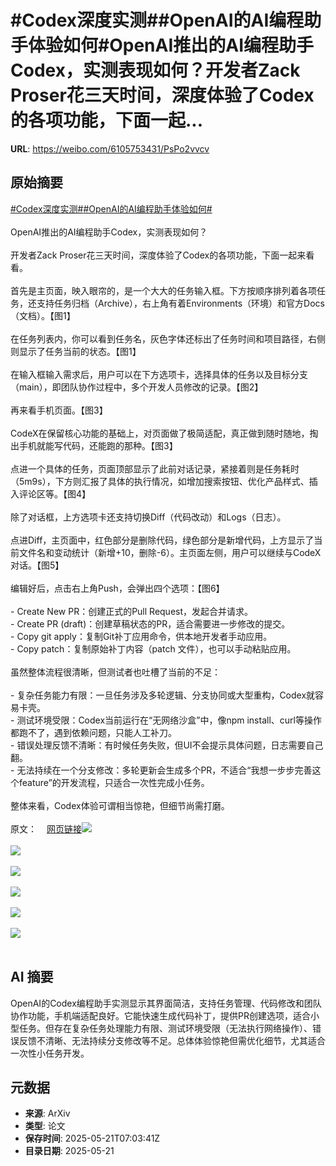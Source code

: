 # #Codex深度实测##OpenAI的AI编程助手体验如何#OpenAI推出的AI编程助手Codex，实测表现如何？开发者Zack Proser花三天时间，深度体验了Codex的各项功能，下面一起...

**URL**: https://weibo.com/6105753431/PsPo2vvcv

## 原始摘要

<a href="https://m.weibo.cn/search?containerid=231522type%3D1%26t%3D10%26q%3D%23Codex%E6%B7%B1%E5%BA%A6%E5%AE%9E%E6%B5%8B%23&amp;extparam=%23Codex%E6%B7%B1%E5%BA%A6%E5%AE%9E%E6%B5%8B%23" data-hide=""><span class="surl-text">#Codex深度实测#</span></a><a href="https://m.weibo.cn/search?containerid=231522type%3D1%26t%3D10%26q%3D%23OpenAI%E7%9A%84AI%E7%BC%96%E7%A8%8B%E5%8A%A9%E6%89%8B%E4%BD%93%E9%AA%8C%E5%A6%82%E4%BD%95%23&amp;extparam=%23OpenAI%E7%9A%84AI%E7%BC%96%E7%A8%8B%E5%8A%A9%E6%89%8B%E4%BD%93%E9%AA%8C%E5%A6%82%E4%BD%95%23" data-hide=""><span class="surl-text">#OpenAI的AI编程助手体验如何#</span></a><br><br>OpenAI推出的AI编程助手Codex，实测表现如何？<br><br>开发者Zack Proser花三天时间，深度体验了Codex的各项功能，下面一起来看看。<br><br>首先是主页面，映入眼帘的，是一个大大的任务输入框。下方按顺序排列着各项任务，还支持任务归档（Archive），右上角有着Environments（环境）和官方Docs（文档）。【图1】<br><br>在任务列表内，你可以看到任务名，灰色字体还标出了任务时间和项目路径，右侧则显示了任务当前的状态。【图1】<br><br>在输入框输入需求后，用户可以在下方选项卡，选择具体的任务以及目标分支（main），即团队协作过程中，多个开发人员修改的记录。【图2】<br><br>再来看手机页面。【图3】<br><br>CodeX在保留核心功能的基础上，对页面做了极简适配，真正做到随时随地，掏出手机就能写代码，还能跑的那种。【图3】<br><br>点进一个具体的任务，页面顶部显示了此前对话记录，紧接着则是任务耗时（5m9s），下方则汇报了具体的执行情况，如增加搜索按钮、优化产品样式、插入评论区等。【图4】<br><br>除了对话框，上方选项卡还支持切换Diff（代码改动）和Logs（日志）。<br><br>点进Diff，主页面中，红色部分是删除代码，绿色部分是新增代码，上方显示了当前文件名和变动统计（新增+10，删除-6）。主页面左侧，用户可以继续与CodeX对话。【图5】<br><br>编辑好后，点击右上角Push，会弹出四个选项：【图6】<br><br>- Create New PR：创建正式的Pull Request，发起合并请求。<br>- Create PR (draft)：创建草稿状态的PR，适合需要进一步修改的提交。<br>- Copy git apply：复制Git补丁应用命令，供本地开发者手动应用。<br>- Copy patch：复制原始补丁内容（patch 文件），也可以手动粘贴应用。<br><br>虽然整体流程很清晰，但测试者也吐槽了当前的不足：<br><br>- 复杂任务能力有限：一旦任务涉及多轮逻辑、分支协同或大型重构，Codex就容易卡壳。<br>- 测试环境受限：Codex当前运行在“无网络沙盒”中，像npm install、curl等操作都跑不了，遇到依赖问题，只能人工补刀。<br>- 错误处理反馈不清晰：有时候任务失败，但UI不会提示具体问题，日志需要自己翻。<br>- 无法持续在一个分支修改：多轮更新会生成多个PR，不适合“我想一步步完善这个feature”的开发流程，只适合一次性完成小任务。<br><br>整体来看，Codex体验可谓相当惊艳，但细节尚需打磨。<br><br>原文：<a href="https://weibo.cn/sinaurl?u=https%3A%2F%2Fzackproser.com%2Fblog%2Fopenai-codex-review" data-hide=""><span class="url-icon"><img style="width: 1rem;height: 1rem" src="https://h5.sinaimg.cn/upload/2015/09/25/3/timeline_card_small_web_default.png" referrerpolicy="no-referrer"></span><span class="surl-text">网页链接</span></a><img style="" src="https://tvax4.sinaimg.cn/large/006Fd7o3gy1i1mywyfyntj31fa1cwail.jpg" referrerpolicy="no-referrer"><br><br><img style="" src="https://tvax3.sinaimg.cn/large/006Fd7o3gy1i1myx02c2cj31yi12ak05.jpg" referrerpolicy="no-referrer"><br><br><img style="" src="https://tvax4.sinaimg.cn/large/006Fd7o3gy1i1myx36pupj30u01uoqhe.jpg" referrerpolicy="no-referrer"><br><br><img style="" src="https://tvax1.sinaimg.cn/large/006Fd7o3gy1i1myx4pzt3j30u01uo156.jpg" referrerpolicy="no-referrer"><br><br><img style="" src="https://tvax4.sinaimg.cn/large/006Fd7o3gy1i1myx61n5oj327u1cw4qp.jpg" referrerpolicy="no-referrer"><br><br><img style="" src="https://tvax2.sinaimg.cn/large/006Fd7o3gy1i1myx6wu10j315i16ugsq.jpg" referrerpolicy="no-referrer"><br><br>

## AI 摘要

OpenAI的Codex编程助手实测显示其界面简洁，支持任务管理、代码修改和团队协作功能，手机端适配良好。它能快速生成代码补丁，提供PR创建选项，适合小型任务。但存在复杂任务处理能力有限、测试环境受限（无法执行网络操作）、错误反馈不清晰、无法持续分支修改等不足。总体体验惊艳但需优化细节，尤其适合一次性小任务开发。

## 元数据

- **来源**: ArXiv
- **类型**: 论文
- **保存时间**: 2025-05-21T07:03:41Z
- **目录日期**: 2025-05-21
